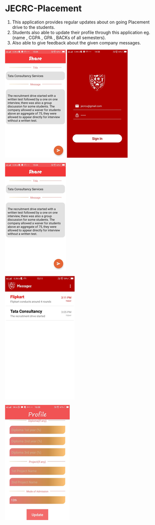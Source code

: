 # JECRC-Placement
1. This application provides regular updates about on going Placement drive to the students.
2. Students also able to update their profile through this application eg.(name , CGPA , GPA , BACKs  of all semesters).
3. Also able to give feedback about the given company messages.


![alt text](https://github.com/Girrajjangid/JECRC-Placement/blob/master/images/Untitled0.png)     ![alt text](https://github.com/Girrajjangid/JECRC-Placement/blob/master/images/Untitled1.png)

![alt text](https://github.com/Girrajjangid/JECRC-Placement/blob/master/images/Untitled2.png)

![alt text](https://github.com/Girrajjangid/JECRC-Placement/blob/master/images/Untitled3.png)

![alt text](https://github.com/Girrajjangid/JECRC-Placement/blob/master/images/Untitled4.png)



